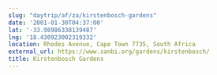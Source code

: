 ```yaml
---
slug: "daytrip/af/za/kirstenbosch-gardens"
date: '2001-01-30T04:37:00'
lat: '-33.98986338139487'
lng: '18.430923002319332'
location: Rhodes Avenue, Cape Town 7735, South Africa
external_url: https://www.sanbi.org/gardens/kirstenbosch/
title: Kirstenbosch Gardens
---
```



